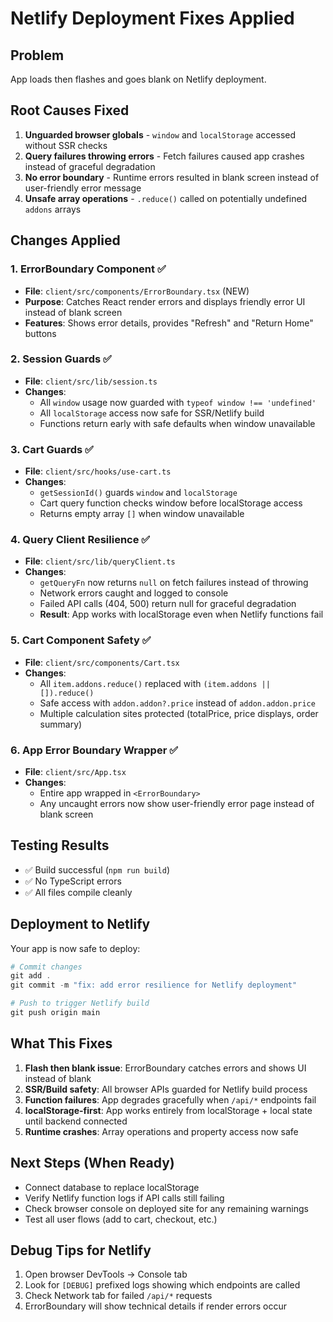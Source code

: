 # Netlify Deployment Fixes Applied

## Problem
App loads then flashes and goes blank on Netlify deployment.

## Root Causes Fixed
1. **Unguarded browser globals** - `window` and `localStorage` accessed without SSR checks
2. **Query failures throwing errors** - Fetch failures caused app crashes instead of graceful degradation
3. **No error boundary** - Runtime errors resulted in blank screen instead of user-friendly error message
4. **Unsafe array operations** - `.reduce()` called on potentially undefined `addons` arrays

## Changes Applied

### 1. ErrorBoundary Component ✅
- **File**: `client/src/components/ErrorBoundary.tsx` (NEW)
- **Purpose**: Catches React render errors and displays friendly error UI instead of blank screen
- **Features**: Shows error details, provides "Refresh" and "Return Home" buttons

### 2. Session Guards ✅
- **File**: `client/src/lib/session.ts`
- **Changes**:
  - All `window` usage now guarded with `typeof window !== 'undefined'`
  - All `localStorage` access now safe for SSR/Netlify build
  - Functions return early with safe defaults when window unavailable

### 3. Cart Guards ✅
- **File**: `client/src/hooks/use-cart.ts`
- **Changes**:
  - `getSessionId()` guards `window` and `localStorage`
  - Cart query function checks window before localStorage access
  - Returns empty array `[]` when window unavailable

### 4. Query Client Resilience ✅
- **File**: `client/src/lib/queryClient.ts`
- **Changes**:
  - `getQueryFn` now returns `null` on fetch failures instead of throwing
  - Network errors caught and logged to console
  - Failed API calls (404, 500) return null for graceful degradation
  - **Result**: App works with localStorage even when Netlify functions fail

### 5. Cart Component Safety ✅
- **File**: `client/src/components/Cart.tsx`
- **Changes**:
  - All `item.addons.reduce()` replaced with `(item.addons || []).reduce()`
  - Safe access with `addon.addon?.price` instead of `addon.addon.price`
  - Multiple calculation sites protected (totalPrice, price displays, order summary)

### 6. App Error Boundary Wrapper ✅
- **File**: `client/src/App.tsx`
- **Changes**:
  - Entire app wrapped in `<ErrorBoundary>`
  - Any uncaught errors now show user-friendly error page instead of blank screen

## Testing Results
- ✅ Build successful (`npm run build`)
- ✅ No TypeScript errors
- ✅ All files compile cleanly

## Deployment to Netlify
Your app is now safe to deploy:

```powershell
# Commit changes
git add .
git commit -m "fix: add error resilience for Netlify deployment"

# Push to trigger Netlify build
git push origin main
```

## What This Fixes
1. **Flash then blank issue**: ErrorBoundary catches errors and shows UI instead of blank
2. **SSR/Build safety**: All browser APIs guarded for Netlify build process
3. **Function failures**: App degrades gracefully when `/api/*` endpoints fail
4. **localStorage-first**: App works entirely from localStorage + local state until backend connected
5. **Runtime crashes**: Array operations and property access now safe

## Next Steps (When Ready)
- Connect database to replace localStorage
- Verify Netlify function logs if API calls still failing
- Check browser console on deployed site for any remaining warnings
- Test all user flows (add to cart, checkout, etc.)

## Debug Tips for Netlify
1. Open browser DevTools → Console tab
2. Look for `[DEBUG]` prefixed logs showing which endpoints are called
3. Check Network tab for failed `/api/*` requests
4. ErrorBoundary will show technical details if render errors occur

